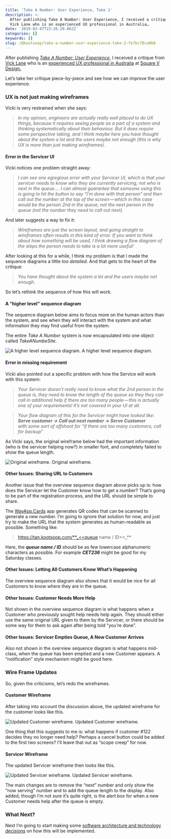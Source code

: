 ```yaml
---
title: 'Take A Number: User Experience, Take 2'
description: >-
  After publishing Take A Number: User Experience, I received a critique from
  Vick Lane who is an experienced UX professional in Australia…
date: '2019-03-07T23:26:20.862Z'
categories: []
keywords: []
slug: /@kootsoop/take-a-number-user-experience-take-2-fe7bc70ca0b8
---
```


After publishing [_Take A Number: User Experience_](https://kootsoop.github.io/@kootsoop-take-a-number-user-experience-30195b0e78f8), I received a critique from [Vick Lane](https://www.linkedin.com/in/vickilane/) who is an [experienced UX professional in Australia](http://www.uxaustralia.com.au/conferences/uxaustralia-2018/speaker/vicki-lane-2018/) at [Square V Design.](http://www.squarevdesign.com/)

Let’s take her critique piece-by-piece and see how we can improve the user experience.

### UX is not just making wireframes

Vicki is very restrained when she says:

> _In my opinion, engineers are actually really well placed to do UX things, because it requires seeing people as a part of a system and thinking systematically about their behaviour. But it does require some perspective taking, and I think maybe here you have thought about the system a lot and the users maybe not enough (this is why UX is more than just making wireframes)._

#### Error in the Servicer UI

Vicki notices one problem straight away:

> _I can see one egregious error with your Servicer UI, which is that your servicer needs to know who they are currently servicing, not who is next in the queue…. I can almost guarantee that someone using this is going to hit the button to say “I’m done with that person” and then call out the number at the top of the screen — which in this case would be the person 2nd in the queue, not the next person in the queue (not the number they need to call out next)._

And later suggests a way to fix it:

> _Wireframes are just the screen layout, and going straight to wireframes often results in this kind of error. If you want to think about how something will be used, I think drawing a flow diagram of the steps the person needs to take is a lot more useful!_

After looking at this for a while, I think my problem is that I made the sequence diagrams a little _too_ _detailed_. And that gets to the heart of the critique:

> _You have thought about the system a lot and the users maybe not enough._

So let’s rethink the sequence of how this will work.

#### A “higher level” sequence diagram

The sequence diagram below aims to focus more on the human actors than the system, and see when they will interact with the system and what information they may find useful from the system.

The entire _Take A Number_ system is now encapsulated into one object called _TakeANumbeSite_.

![A higher level sequence diagram.](https://kootsoop.github.io/images/1_7yRuZYjcYOG17oqhQUBKcw.png)
A higher level sequence diagram.

#### Error in missing requirement

Vicki also pointed out a specific problem with how the Service will work with this system:

> _Your Servicer doesn’t really need to know what the 2nd person in the queue is, they need to know the length of the queue so they they can call in additional help if there are too many people — this is actually one of your requirements! It’s not covered in your UI at all._

> _Your flow diagram of this for the Servicer might have looked like:  
> _**Serve customer -> Call out next number -> Serve Customer**_  
> with some sort of offshoot for “if there are too many customers, call for backup”_

As Vicki says, the original wireframe below had the important information (who is the servicer helping now?) in smaller font, and completely failed to show the queue length.

![Original wireframe.](https://kootsoop.github.io/images/1_nTEJtMCbU8Wa2poRUL-HUw.png)
Original wireframe.

#### Other Issues: Sharing URL to Customers

Another issue that the overview sequence diagram above picks up is: how does the Servicer let the Customer know how to get a number? That’s going to be part of the registration process, and the URL should be simple to share.

The [WayApp.Cards](https://wayapp.cards/) app generates QR codes that can be scanned to generate a new number. I’m going to ignore that solution for now, and just try to make the URL that the system generates as human-readable as possible. Something like:

> https://tan.kootsoop.com/**_<<queue name / ID>>_**

Here, the **_queue name / ID_** should be as few lowercase alphanumeric characters as possible. For example **_CET236_** might be good for my Saturday classes.

#### Other Issues: Letting All Customers Know What’s Happening

The overview sequence diagram also shows that it would be nice for all Customers to know where they are in the queue.

#### Other Issues: Customer Needs More Help

Not shown in the overview sequence diagram is what happens when a Customer who previously sought help needs help again. They should either use the same original URL given to them by the Servicer, or there should be some way for them to ask again after being told “you’re done”.

#### Other Issues: Servicer Empties Queue, A New Customer Arrives

Also not shown in the overview sequence diagram is what happens mid-class, when the queue has been emptied and a new Customer appears. A “notification” style mechanism might be good here.

### Wire Frame Updates

So, given the criticisms, let’s redo the wireframes.

#### Customer Wireframe

After taking into account the discussion above, the updated wireframe for the customer looks like this.

![Updated Customer wireframe.](https://kootsoop.github.io/images/1_Vr8vyr17YmW4gvT5n-L6Xw.png)
Updated Customer wireframe.

One thing that this suggests to me is: what happens if customer #122 decides they no longer need help? Perhaps a cancel button could be added to the first two screens? I’ll leave that out as “scope creep” for now.

#### Servicer Wireframe

The updated Servicer wireframe then looks like this.

![Updated Servicer wireframe.](https://kootsoop.github.io/images/1_QlOiI_jfu2X8BRqKv8V1FA.png)
Updated Servicer wireframe.

The main changes are to remove the “next” number and only show the “now serving” number and to add the queue length to the display. Also added, though I’m not sure it’s quite right, is the alert box for when a new Customer needs help after the queue is empty.

### What Next?

Next I’m going to start making some [software architecture and technology decisions](https://kootsoop.github.io/@kootsoop-take-a-number-technology-selection-918c7eccc4b4) on how this will be implemented.

